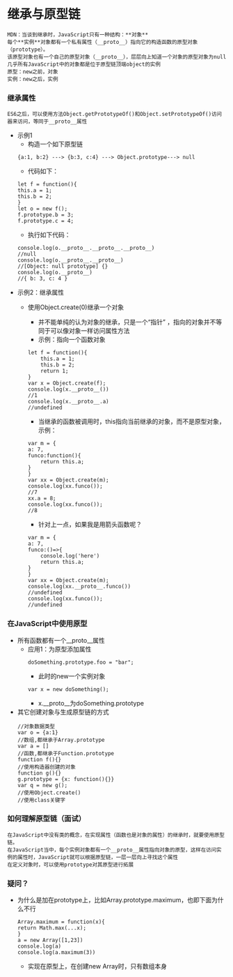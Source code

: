 # 继承与原型链
    MDN：当谈到继承时，JavaScript只有一种结构：**对象**
    每个**实例**对象都有一个私有属性（__proto__）指向它的构造函数的原型对象（prototype）。
    该原型对象也有一个自己的原型对象（__proto__），层层向上知道一个对象的原型对象为null
    几乎所有JavaScript中的对象都是位于原型链顶端object的实例
    原型：new之前，对象
    实例：new之后，实例
### 继承属性
    ES6之后，可以使用方法Object.getPrototypeOf()和Object.setPrototypeOf()访问器来访问，等同于__proto__属性
* 示例1
    * 构造一个如下原型链
    ```   
    {a:1, b:2} ---> {b:3, c:4} ---> Object.prototype---> null
    ```
    * 代码如下：
    ```
    let f = function(){
    this.a = 1;
    this.b = 2;
    }
    let o = new f();
    f.prototype.b = 3;
    f.prototype.c = 4;
    ```
    * 执行如下代码：
    ```
    console.log(o.__proto__.__proto__.__proto__)
    //null
    console.log(o.__proto__.__proto__)
    //[Object: null prototype] {}
    console.log(o.__proto__)
    //{ b: 3, c: 4 }
    ```
* 示例2：继承属性
    * 使用Object.create(0)继承一个对象
        
        * 并不能单纯的认为对象的继承，只是一个“指针” ，指向的对象并不等同于可以像对象一样访问属性方法
        * 示例：指向一个函数对象
        ```
        let f = function(){
            this.a = 1;
            this.b = 2;
            return 1;
        }
        var x = Object.create(f);
        console.log(x.__proto__())
        //1
        console.log(x.__proto__.a)
        //undefined
        ```
        * 当继承的函数被调用时，this指向当前继承的对象，而不是原型对象，示例：
        ```
        var m = {
        a: 7,
        funco:function(){
            return this.a;
        }
        }
        var xx = Object.create(m);
        console.log(xx.funco());
        //7
        xx.a = 8;
        console.log(xx.funco());
        //8
        ```
        * 针对上一点，如果我是用箭头函数呢？
        ```
        var m = {
        a: 7,
        funco:()=>{
            console.log('here')
            return this.a;
        }
        }
        var xx = Object.create(m);
        console.log(xx.__proto__.funco())
        //undefined
        console.log(xx.funco());
        //undefined
        ```
### 在JavaScript中使用原型
* 所有函数都有一个__proto__属性
    * 应用1：为原型添加属性
        ```
        doSomething.prototype.foo = "bar";
        ```
        *  此时的new一个实例对象
        ```
        var x = new doSomething();
        ```
        * x.__proto__为doSomething.prototype
* 其它创建对象与生成原型链的方式
    ```
    //对象数据类型
    var o = {a:1}
    //数组,都继承于Array.prototype
    var a = []
    //函数,都继承于Function.prototype
    function f(){}
    //使用构造器创建的对象
    function g(){}
    g.prototype = {x: function(){}}
    var q = new g();
    //使用Object.create()
    //使用class关键字
    ```
### 如何理解原型链（面试）
    在JavaScript中没有类的概念，在实现属性（函数也是对象的属性）的继承时，就要使用原型链。
    在JavaScript当中，每个实例对象都有一个__proto__属性指向对象的原型，这样在访问实例的属性时，JavaScript就可以根据原型链，一层一层向上寻找这个属性
    在定义对象时，可以使用prototype对其原型进行拓展
### 疑问？
* 为什么是加在prototype上，比如Array.prototype.maximum，也即下面为什么不行
    ```
    Array.maximum = function(x){
    return Math.max(...x);
    }
    a = new Array([1,23])
    console.log(a)
    console.log(a.maximum(3))
    ```
    * 实现在原型上，在创建new Array时，只有数组本身
    

